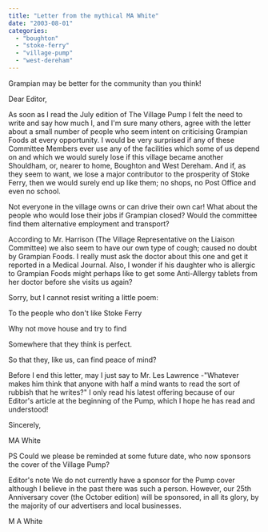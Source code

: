 ```yaml
---
title: "Letter from the mythical MA White"
date: "2003-08-01"
categories: 
  - "boughton"
  - "stoke-ferry"
  - "village-pump"
  - "west-dereham"
---
```


Grampian may be better for the community than you think!

Dear Editor,

As soon as I read the July edition of The Village Pump I felt the need to write and say how much I, and I'm sure many others, agree with the letter about a small number of people who seem intent on criticising Grampian Foods at every opportunity. I would be very surprised if any of these Committee Members ever use any of the facilities which some of us depend on and which we would surely lose if this village became another Shouldham, or, nearer to home, Boughton and West Dereham. And if, as they seem to want, we lose a major contributor to the prosperity of Stoke Ferry, then we would surely end up like them; no shops, no Post Office and even no school.

Not everyone in the village owns or can drive their own car! What about the people who would lose their jobs if Grampian closed? Would the committee find them alternative employment and transport?

According to Mr. Harrison (The Village Representative on the Liaison Committee) we also seem to have our own type of cough; caused no doubt by Grampian Foods. I really must ask the doctor about this one and get it reported in a Medical Journal. Also, I wonder if his daughter who is allergic to Grampian Foods might perhaps like to get some Anti-Allergy tablets from her doctor before she visits us again?

Sorry, but I cannot resist writing a little poem:

To the people who don't like Stoke Ferry

Why not move house and try to find

Somewhere that they think is perfect.

So that they, like us, can find peace of mind?

Before I end this letter, may I just say to Mr. Les Lawrence -"Whatever makes him think that anyone with half a mind wants to read the sort of rubbish that he writes?" I only read his latest offering because of our Editor's article at the beginning of the Pump, which I hope he has read and understood!

Sincerely,

MA White

PS Could we please be reminded at some future date, who now sponsors the cover of the Village Pump?

Editor's note We do not currently have a sponsor for the Pump cover although I believe in the past there was such a person. However, our 25th Anniversary cover (the October edition) will be sponsored, in all its glory, by the majority of our advertisers and local businesses.

M A White
